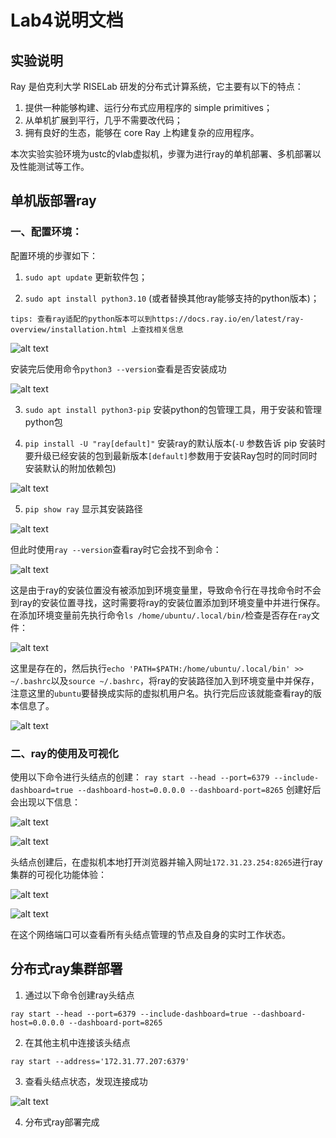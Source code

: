 # Lab4说明文档
## 实验说明
Ray 是伯克利大学 RISELab 研发的分布式计算系统，它主要有以下的特点：

1. 提供一种能够构建、运行分布式应用程序的 simple primitives；
2. 从单机扩展到平行，几乎不需要改代码；
3. 拥有良好的生态，能够在 core Ray 上构建复杂的应用程序。

本次实验实验环境为ustc的vlab虚拟机，步骤为进行ray的单机部署、多机部署以及性能测试等工作。

## 单机版部署ray
### 一、配置环境：

配置环境的步骤如下：

1. `sudo apt update` 更新软件包；

2. `sudo apt install python3.10` (或者替换其他ray能够支持的python版本)；
```
tips: 查看ray适配的python版本可以到https://docs.ray.io/en/latest/ray-overview/installation.html 上查找相关信息
```
![alt text](./src/ray对应python版本.png)

安装完后使用命令`python3 --version`查看是否安装成功

![alt text](./src/检查python是否安装成功.png)

3. `sudo apt install python3-pip` 安装python的包管理工具，用于安装和管理python包

4. `pip install -U "ray[default]"` 安装ray的默认版本(`-U` 参数告诉 pip 安装时要升级已经安装的包到最新版本`[default]`参数用于安装Ray包时的同时同时安装默认的附加依赖包)
   
![alt text](./src/ray的安装成功.png)

5. `pip show ray` 显示其安装路径
   
![alt text](./src/ray路径.png)

但此时使用`ray --version`查看ray时它会找不到命令：

![alt text](./src/找不到ray.png)

这是由于ray的安装位置没有被添加到环境变量里，导致命令行在寻找命令时不会到ray的安装位置寻找，这时需要将ray的安装位置添加到环境变量中并进行保存。
在添加环境变量前先执行命令`ls /home/ubuntu/.local/bin/`检查是否存在`ray`文件：

![alt text](./src/检查ray.png)

这里是存在的，然后执行`echo 'PATH=$PATH:/home/ubuntu/.local/bin' >> ~/.bashrc`以及`source ~/.bashrc`，将ray的安装路径加入到环境变量中并保存，注意这里的`ubuntu`要替换成实际的虚拟机用户名。执行完后应该就能查看ray的版本信息了。

![alt text](./src/查看ray的版本信息.png)

### 二、ray的使用及可视化

使用以下命令进行头结点的创建：
`ray start --head --port=6379 --include-dashboard=true --dashboard-host=0.0.0.0 --dashboard-port=8265`
创建好后会出现以下信息：

![alt text](./src/ray头结点创建输出信息1.png)

![alt text](./src/ray头结点创建输出信息2.png)

头结点创建后，在虚拟机本地打开浏览器并输入网址`172.31.23.254:8265`进行ray集群的可视化功能体验：

![alt text](./src/ray可视化界面1.png)

![alt text](./src/ray可视化界面2.png)

在这个网络端口可以查看所有头结点管理的节点及自身的实时工作状态。

## 分布式ray集群部署

1. 通过以下命令创建ray头结点
```
ray start --head --port=6379 --include-dashboard=true --dashboard-host=0.0.0.0 --dashboard-port=8265
```
2. 在其他主机中连接该头结点
```
ray start --address='172.31.77.207:6379'
```
3. 查看头结点状态，发现连接成功
   
![alt text](src/image.png)

4. 分布式ray部署完成